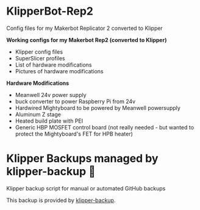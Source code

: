 # KlipperBot-Rep2
Config files for my Makerbot Replicator 2 converted to Klipper

**Working configs for my Makerbot Rep2 (converted to Klipper)**

- Klipper config files
- SuperSlicer profiles
- List of hardware modifications
- Pictures of hardware modifications

**Hardware Modifications**
- Meanwell 24v power supply
- buck converter to power Raspberry Pi from 24v
- Hardwired Mightyboard to be powered by Meanwell powersupply
- Aluminum Z stage
- Heated build plate with PEI
- Generic HBP MOSFET control board (not really needed - but wanted to protect the Mightyboard's FET for HPB heater)



# Klipper Backups managed by klipper-backup 💾 
Klipper backup script for manual or automated GitHub backups 

This backup is provided by [klipper-backup](https://github.com/Staubgeborener/klipper-backup).
